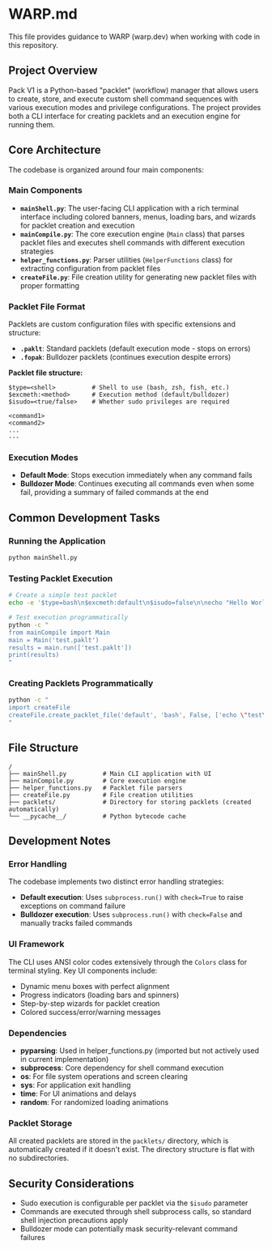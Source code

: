# WARP.md

This file provides guidance to WARP (warp.dev) when working with code in this repository.

## Project Overview

Pack V1 is a Python-based "packlet" (workflow) manager that allows users to create, store, and execute custom shell command sequences with various execution modes and privilege configurations. The project provides both a CLI interface for creating packlets and an execution engine for running them.

## Core Architecture

The codebase is organized around four main components:

### Main Components
- **`mainShell.py`**: The user-facing CLI application with a rich terminal interface including colored banners, menus, loading bars, and wizards for packlet creation and execution
- **`mainCompile.py`**: The core execution engine (`Main` class) that parses packlet files and executes shell commands with different execution strategies
- **`helper_functions.py`**: Parser utilities (`HelperFunctions` class) for extracting configuration from packlet files
- **`createFile.py`**: File creation utility for generating new packlet files with proper formatting

### Packlet File Format
Packlets are custom configuration files with specific extensions and structure:
- **`.paklt`**: Standard packlets (default execution mode - stops on errors)
- **`.fopak`**: Bulldozer packlets (continues execution despite errors)

**Packlet file structure:**
```
$type=<shell>          # Shell to use (bash, zsh, fish, etc.)
$excmeth:<method>      # Execution method (default/bulldozer)
$isudo=<true/false>    # Whether sudo privileges are required

<command1>
<command2>
...
---
```

### Execution Modes
- **Default Mode**: Stops execution immediately when any command fails
- **Bulldozer Mode**: Continues executing all commands even when some fail, providing a summary of failed commands at the end

## Common Development Tasks

### Running the Application
```bash
python mainShell.py
```

### Testing Packlet Execution
```bash
# Create a simple test packlet
echo -e '$type=bash\n$excmeth:default\n$isudo=false\n\necho "Hello World"\nls -la\n---' > test.paklt

# Test execution programmatically
python -c "
from mainCompile import Main
main = Main('test.paklt')
results = main.run(['test.paklt'])
print(results)
"
```

### Creating Packlets Programmatically
```bash
python -c "
import createFile
createFile.create_packlet_file('default', 'bash', False, ['echo \"test\"', 'pwd'], 'example.paklt')
"
```

## File Structure
```
/
├── mainShell.py          # Main CLI application with UI
├── mainCompile.py        # Core execution engine
├── helper_functions.py   # Packlet file parsers
├── createFile.py         # File creation utilities
├── packlets/             # Directory for storing packlets (created automatically)
└── __pycache__/          # Python bytecode cache
```

## Development Notes

### Error Handling
The codebase implements two distinct error handling strategies:
- **Default execution**: Uses `subprocess.run()` with `check=True` to raise exceptions on command failure
- **Bulldozer execution**: Uses `subprocess.run()` with `check=False` and manually tracks failed commands

### UI Framework
The CLI uses ANSI color codes extensively through the `Colors` class for terminal styling. Key UI components include:
- Dynamic menu boxes with perfect alignment
- Progress indicators (loading bars and spinners)
- Step-by-step wizards for packlet creation
- Colored success/error/warning messages

### Dependencies
- **pyparsing**: Used in helper_functions.py (imported but not actively used in current implementation)
- **subprocess**: Core dependency for shell command execution
- **os**: For file system operations and screen clearing
- **sys**: For application exit handling
- **time**: For UI animations and delays
- **random**: For randomized loading animations

### Packlet Storage
All created packlets are stored in the `packlets/` directory, which is automatically created if it doesn't exist. The directory structure is flat with no subdirectories.

## Security Considerations
- Sudo execution is configurable per packlet via the `$isudo` parameter
- Commands are executed through shell subprocess calls, so standard shell injection precautions apply
- Bulldozer mode can potentially mask security-relevant command failures
